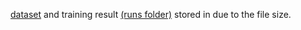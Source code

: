 [dataset](https://drive.google.com/file/d/18utLor36snsM3jreYjaqa90oaC3zu0We/view?usp=sharing) and training result [(runs folder)](https://drive.google.com/file/d/1vgsJbH8p3ZafMxKqFAC_oQjC_fJ94mNb/view?usp=sharing) stored in due to the file size.
